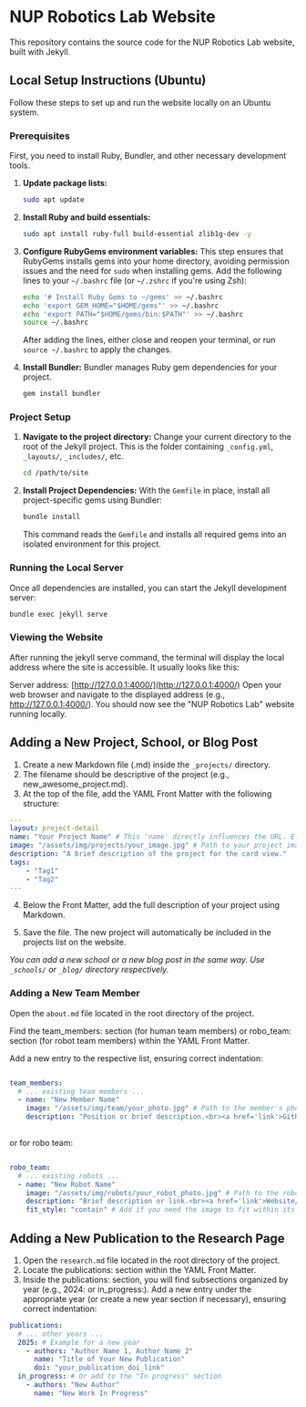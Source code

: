 # NUP Robotics Lab Website

This repository contains the source code for the NUP Robotics Lab website, built with Jekyll.

## Local Setup Instructions (Ubuntu)

Follow these steps to set up and run the website locally on an Ubuntu system.

### Prerequisites

First, you need to install Ruby, Bundler, and other necessary development tools.

1.  **Update package lists:**
    ```bash
    sudo apt update
    ```

2.  **Install Ruby and build essentials:**
    ```bash
    sudo apt install ruby-full build-essential zlib1g-dev -y
    ```

3.  **Configure RubyGems environment variables:**
    This step ensures that RubyGems installs gems into your home directory, avoiding permission issues and the need for `sudo` when installing gems. Add the following lines to your `~/.bashrc` file (or `~/.zshrc` if you're using Zsh):

    ```bash
    echo '# Install Ruby Gems to ~/gems' >> ~/.bashrc
    echo 'export GEM_HOME="$HOME/gems"' >> ~/.bashrc
    echo 'export PATH="$HOME/gems/bin:$PATH"' >> ~/.bashrc
    source ~/.bashrc
    ```
    After adding the lines, either close and reopen your terminal, or run `source ~/.bashrc` to apply the changes.

4.  **Install Bundler:**
    Bundler manages Ruby gem dependencies for your project.
    ```bash
    gem install bundler
    ```

### Project Setup

1.  **Navigate to the project directory:**
    Change your current directory to the root of the Jekyll project. This is the folder containing `_config.yml`, `_layouts/`, `_includes/`, etc.
    ```bash
    cd /path/to/site
    ```

2.  **Install Project Dependencies:**
    With the `Gemfile` in place, install all project-specific gems using Bundler:
    ```bash
    bundle install
    ```
    This command reads the `Gemfile` and installs all required gems into an isolated environment for this project.

### Running the Local Server

Once all dependencies are installed, you can start the Jekyll development server:

```bash
bundle exec jekyll serve 
```

### Viewing the Website

After running the jekyll serve command, the terminal will display the local address where the site is accessible. It usually looks like this:

Server address: [http://127.0.0.1:4000/](http://127.0.0.1:4000/)
Open your web browser and navigate to the displayed address (e.g., http://127.0.0.1:4000/). You should now see the "NUP Robotics Lab" website running locally.


## Adding a New Project, School, or Blog Post

1. Create a new Markdown file (.md) inside the ```_projects/``` directory.
2. The filename should be descriptive of the project (e.g., new_awesome_project.md). 
3. At the top of the file, add the YAML Front Matter with the following structure:
```yaml
---
layout: project-detail
name: "Your Project Name" # This 'name' directly influences the URL. E.g., "My Great Project" becomes /projects/my-great-project/
image: "/assets/img/projects/your_image.jpg" # Path to your project image
description: "A brief description of the project for the card view."
tags:
    - "Tag1"
    - "Tag2"
---
```
4. Below the Front Matter, add the full description of your project using Markdown.

5. Save the file. The new project will automatically be included in the projects list on the website.

_You can add a new school or a new blog post in the same way. Use ```_schools/``` or ```_blog/``` directory respectively._

### Adding a New Team Member

Open the ```about.md``` file located in the root directory of the project.

Find the team_members: section (for human team members) or robo_team: section (for robot team members) within the YAML Front Matter.

Add a new entry to the respective list, ensuring correct indentation:

```yaml

team_members:
  # ... existing team members ...
  - name: "New Member Name"
    image: "/assets/img/team/your_photo.jpg" # Path to the member's photo, aim for a 3:4 aspect ratio
    description: "Position or brief description.<br><a href='link'>GitHub/Homepage</a>" # You can use HTML here
    
```
or for robo team:

```yaml

robo_team:
  # ... existing robots ...
  - name: "New Robot Name"
    image: "/assets/img/robots/your_robot_photo.jpg" # Path to the robot's image
    description: "Brief description or link.<br><a href='link'>Website/Documentation</a>"
    fit_style: "contain" # Add if you need the image to fit within its container

```

## Adding a New Publication to the Research Page

1. Open the ```research.md``` file located in the root directory of the project.
2. Locate the publications: section within the YAML Front Matter.
3. Inside the publications: section, you will find subsections organized by year (e.g., 2024: or in_progress:). Add a new entry under the appropriate year (or create a new year section if necessary), ensuring correct indentation:

```yaml
publications:
  # ... other years ...
  2025: # Example for a new year
    - authors: "Author Name 1, Author Name 2"
      name: "Title of Your New Publication"
      doi: "your_publication_doi_link" 
  in_progress: # Or add to the "In progress" section
    - authors: "New Author"
      name: "New Work In Progress"
```